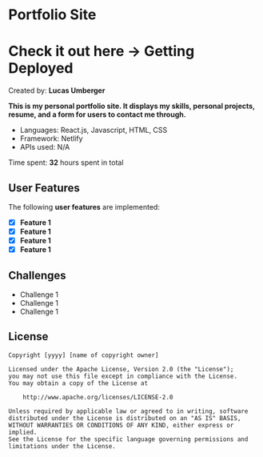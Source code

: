 # Portfolio Site

# Check it out here -> Getting Deployed

Created by: **Lucas Umberger**

**This is my personal portfolio site. It displays my skills, personal projects, resume, and a form for users to contact me through.**

 - Languages: React.js, Javascript, HTML, CSS
 - Framework: Netlify 
 - APIs used: N/A

Time spent: **32** hours spent in total

## User Features

The following **user features** are implemented:

- [x] **Feature 1**
- [x] **Feature 1**
- [x] **Feature 1**
- [x] **Feature 1**

## Challenges

  - Challenge 1
  - Challenge 1
  - Challenge 1

## License

    Copyright [yyyy] [name of copyright owner]

    Licensed under the Apache License, Version 2.0 (the "License");
    you may not use this file except in compliance with the License.
    You may obtain a copy of the License at

        http://www.apache.org/licenses/LICENSE-2.0

    Unless required by applicable law or agreed to in writing, software
    distributed under the License is distributed on an "AS IS" BASIS,
    WITHOUT WARRANTIES OR CONDITIONS OF ANY KIND, either express or implied.
    See the License for the specific language governing permissions and
    limitations under the License.
